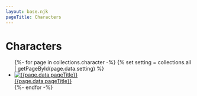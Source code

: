 ```yaml
---
layout: base.njk
pageTitle: Characters
---
```


# Characters

<ul class="thumb-list">
{%- for page in collections.character -%}
	{% set setting = collections.all | getPageById(page.data.setting) %}
  <li class="thumb-list-item">
		<article class="thumb-item-box">
			<a href="{{page.url}}">
				<img 
					alt="{{page.data.pageTitle}}" 
					src="{{metadata.assets.img}}/{{page.data.thumbnailUrl}}" 
					class="thumbnail"/>
				<div class="thumb-footer">{{page.data.pageTitle}}</div>
			</a>
		</article>
	</li>
{%- endfor -%}
</ul>